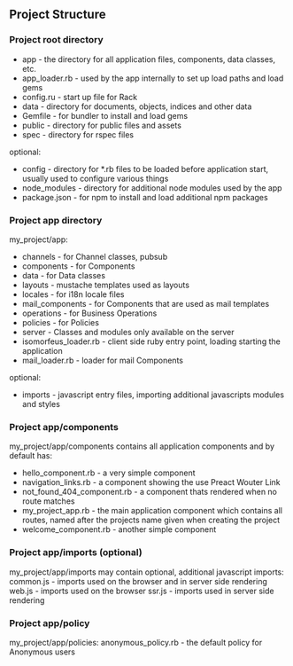 ## Project Structure

### Project root directory
- app - the directory for all application files, components, data classes, etc.
- app_loader.rb - used by the app internally to set up load paths and load gems
- config.ru - start up file for Rack
- data - directory for documents, objects, indices and other data
- Gemfile - for bundler to install and load gems
- public - directory for public files and assets
- spec - directory for rspec files

optional:
- config - directory for *.rb files to be loaded before application start, usually used to configure various things
- node_modules - directory for additional node modules used by the app
- package.json - for npm to install and load additional npm packages

### Project app directory
my_project/app:
- channels - for Channel classes, pubsub
- components - for Components
- data - for Data classes
- layouts - mustache templates used as layouts
- locales - for i18n locale files
- mail_components - for Components that are used as mail templates
- operations - for Business Operations
- policies - for Policies
- server - Classes and modules only available on the server
- isomorfeus_loader.rb - client side ruby entry point, loading starting the application
- mail_loader.rb - loader for mail Components

optional:
- imports - javascript entry files, importing additional javascripts modules and styles

### Project app/components
my_project/app/components contains all application components and by default has:
- hello_component.rb - a very simple component
- navigation_links.rb - a component showing the use Preact Wouter Link
- not_found_404_component.rb - a component thats rendered when no route matches
- my_project_app.rb - the main application component which contains all routes, named after the projects name given when creating the project
- welcome_component.rb - another simple component

### Project app/imports (optional)
my_project/app/imports may contain optional, additional javascript imports:
common.js - imports used on the browser and in server side rendering
web.js - imports used on the browser
ssr.js - imports used in server side rendering

### Project app/policy
my_project/app/policies:
anonymous_policy.rb - the default policy for Anonymous users

